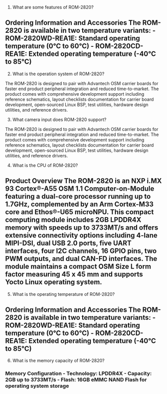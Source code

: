 1. What are some features of ROM-2820? 

## Ordering Information and Accessories The ROM-2820 is available in two temperature variants: - **ROM-2820WD-REA1E**: Standard operating temperature (0°C to 60°C) - **ROM-2820CD-REA1E**: Extended operating temperature (-40°C to 85°C)

2. What is the operation system of ROM-2820? 

The ROM-2820 is designed to pair with Advantech OSM carrier boards for faster end product peripheral integration and reduced time-to-market. The product comes with comprehensive development support including reference schematics, layout checklists documentation for carrier board development, open-sourced Linux BSP, test utilities, hardware design utilities, and reference drivers.

3. What camera input does ROM-2820 support? 

The ROM-2820 is designed to pair with Advantech OSM carrier boards for faster end product peripheral integration and reduced time-to-market. The product comes with comprehensive development support including reference schematics, layout checklists documentation for carrier board development, open-sourced Linux BSP, test utilities, hardware design utilities, and reference drivers.

4. What is the CPU of ROM-2820?

## Product Overview The **ROM-2820** is an NXP i.MX 93 Cortex®-A55 OSM 1.1 Computer-on-Module featuring a dual-core processor running up to 1.7GHz, complemented by an Arm Cortex-M33 core and Ethos®-U65 microNPU. This compact computing module includes 2GB LPDDR4X memory with speeds up to 3733MT/s and offers extensive connectivity options including 4-lane MIPI-DSI, dual USB 2.0 ports, five UART interfaces, four I2C channels, 16 GPIO pins, two PWM outputs, and dual CAN-FD interfaces. The module maintains a compact OSM Size L form factor measuring 45 x 45 mm and supports Yocto Linux operating system.

5. What is the operating temperature of ROM-2820? 

## Ordering Information and Accessories The ROM-2820 is available in two temperature variants: - **ROM-2820WD-REA1E**: Standard operating temperature (0°C to 60°C) - **ROM-2820CD-REA1E**: Extended operating temperature (-40°C to 85°C)

6. What is the memory capacity of ROM-2820?

### Memory Configuration - **Technology**: LPDDR4X - **Capacity**: 2GB up to 3733MT/s - **Flash**: 16GB eMMC NAND Flash for operating system storage